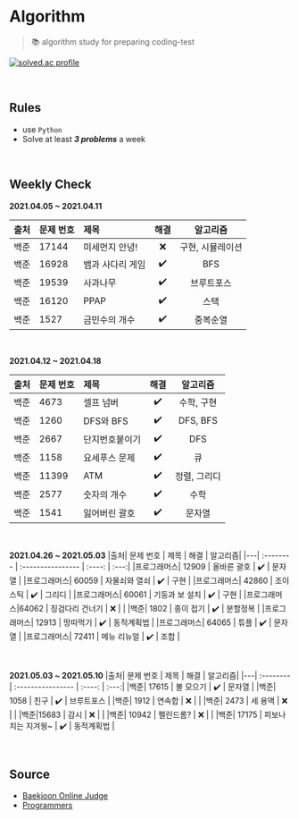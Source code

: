 # Algorithm

>  📚 algorithm study for preparing coding-test

[![solved.ac profile](http://mazassumnida.wtf/api/generate_badge?boj=otu165)](https://solved.ac/otu165)

<br/>

## Rules
- use ```Python```
- Solve at least ___3 problems___ a week

<br />



## Weekly Check

**2021.04.05 ~ 2021.04.11**

|출처| 문제 번호 | 제목             | 해결 | 알고리즘|
|---| :-------- | :---------------- | :----: | :---:|
|백준| 17144     | 미세먼지 안녕!   | ❌    | 구현, 시뮬레이션 |
|백준| 16928     | 뱀과 사다리 게임 | ✔️  | BFS |
|백준| 19539     | 사과나무         | ✔️    | 브루트포스 |
|백준| 16120     | PPAP             | ✔️    | 스택|
|백준| 1527      | 금민수의 개수    | ✔️    | 중복순열 |

<br/>

**2021.04.12 ~ 2021.04.18**

|출처| 문제 번호 | 제목             | 해결 | 알고리즘|
|---| :-------- | :---------------- | :----: | :---:|
|백준| 4673     | 셀프 넘버   | ✔️  | 수학, 구현 |
|백준| 1260     | DFS와 BFS | ✔️ | DFS, BFS |
|백준| 2667     | 단지번호붙이기    | ✔️  | DFS |
|백준| 1158     | 요세푸스 문제  | ✔️  | 큐 |
|백준| 11399      | ATM    | ✔️  | 정렬, 그리디 |
|백준| 2577      | 숫자의 개수    | ✔️  | 수학 |
|백준| 1541      | 잃어버린 괄호    | ✔️  | 문자열 |

<br/>

**2021.04.26 ~ 2021.05.03**
|출처| 문제 번호 | 제목             | 해결 | 알고리즘|
|---| :-------- | :---------------- | :----: | :---:|
|프로그래머스| 12909 | 올바른 괄호 | ✔️ | 문자열 |
|프로그래머스| 60059 | 자물쇠와 열쇠 | ✔️ | 구현 |
|프로그래머스| 42860 | 조이스틱 | ✔️ | 그리디 |
|프로그래머스| 60061 | 기둥과 보 설치 | ✔️ | 구현 |
|프로그래머스|64062 | 징검다리 건너기 | ❌ | |
|백준| 1802 | 종이 접기 | ✔️ | 분할정복 |
|프로그래머스| 12913 | 땅따먹기 | ✔️ | 동적계획법 |
|프로그래머스| 64065 | 튜플 | ✔️ | 문자열 |
|프로그래머스| 72411 | 메뉴 리뉴얼 | ✔️ | 조합 |

<br/>

**2021.05.03 ~ 2021.05.10**
|출처| 문제 번호 | 제목 | 해결 | 알고리즘|
|---| :-------- | :---------------- | :----: | :---:|
|백준| 17615 | 볼 모으기 | ✔️ | 문자열 |
|백준| 1058 | 친구 | ✔️ | 브루트포스 |
|백준| 1912 | 연속합 | ❌ |  |
|백준| 2473 | 세 용액 | ❌ |  |
|백준|15683 | 감시 | ❌ | |
|백준| 10942 | 펠린드롬? | ❌ |  |
|백준| 17175 | 피보나치는 지겨웡~ | ✔️ | 동적계획법 |

<br/>

## Source

- [Baekjoon Online Judge](https://www.acmicpc.net/)
- [Programmers](https://programmers.co.kr/)